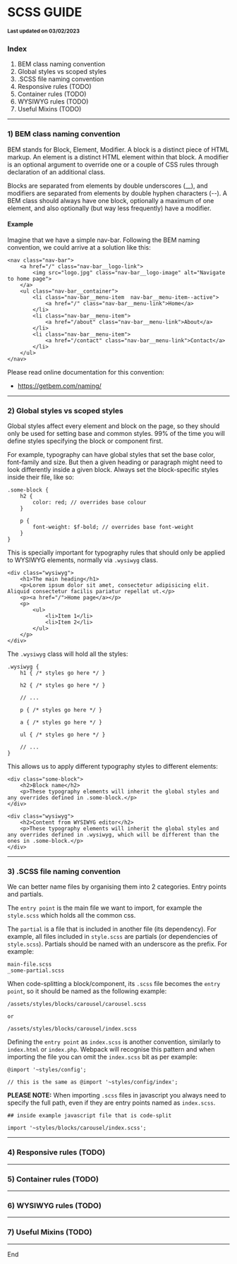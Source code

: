 SCSS GUIDE
==========

<small>**Last updated on 03/02/2023**</small>

### Index

1) BEM class naming convention
2) Global styles vs scoped styles
3) .SCSS file naming convention
4) Responsive rules (TODO)
5) Container rules (TODO)
6) WYSIWYG rules (TODO)
7) Useful Mixins (TODO)

<hr>

### 1) BEM class naming convention
BEM stands for Block, Element, Modifier. A block is a distinct piece of HTML markup. An element is a distinct HTML element within that block. A modifier is an optional argument to override one or a couple of CSS rules through declaration of an additional class.
  
Blocks are separated from elements by double underscores (__), and modifiers are separated from elements by double hyphen characters (--). A BEM class should always have one block, optionally a maximum of one element, and also optionally (but way less frequently) have a modifier.

#### Example
Imagine that we have a simple nav-bar. Following the BEM naming convention, we could arrive at a solution like this:

    <nav class="nav-bar">
        <a href="/" class="nav-bar__logo-link">
            <img src="logo.jpg" class="nav-bar__logo-image" alt="Navigate to home page">
        </a>
        <ul class="nav-bar__container">
            <li class="nav-bar__menu-item  nav-bar__menu-item--active">
                <a href="/" class="nav-bar__menu-link">Home</a>
            </li>
            <li class="nav-bar__menu-item">
                <a href="/about" class="nav-bar__menu-link">About</a>
            </li>
            <li class="nav-bar__menu-item">
                <a href="/contact" class="nav-bar__menu-link">Contact</a>
            </li>
        </ul>
    </nav>

Please read online documentation for this convention:
- https://getbem.com/naming/

<hr>

### 2) Global styles vs scoped styles
Global styles affect every element and block on the page, so they should only be used for setting base and common styles. 99% of the time you will define styles specifying the block or component first.

For example, typography can have global styles that set the base color, font-family and size. But then a given heading or paragraph might need to look differently inside a given block. Always set the block-specific styles inside their file, like so:

    .some-block {
        h2 {
            color: red; // overrides base colour
        }

        p {
            font-weight: $f-bold; // overrides base font-weight
        }
    }

This is specially important for typography rules that should only be applied to WYSIWYG elements, normally via `.wysiwyg` class.

    <div class="wysiwyg">
        <h1>The main heading</h1>
        <p>Lorem ipsum dolor sit amet, consectetur adipisicing elit. Aliquid consectetur facilis pariatur repellat ut.</p>
        <p><a href="/">Home page</a></p>
        <p>
            <ul>
                <li>Item 1</li>
                <li>Item 2</li>
            </ul>
        </p>
    </div>

The `.wysiwyg` class will hold all the styles:

    .wysiwyg {
        h1 { /* styles go here */ }
        
        h2 { /* styles go here */ }

        // ...
        
        p { /* styles go here */ }

        a { /* styles go here */ }

        ul { /* styles go here */ }

        // ...
    }

This allows us to apply different typography styles to different elements:

    <div class="some-block">
        <h2>Block name</h2>
        <p>These typography elements will inherit the global styles and any overrides defined in .some-block.</p>
    </div>

    <div class="wysiwyg">
        <h2>Content from WYSIWYG editor</h2>
        <p>These typography elements will inherit the global styles and any overrides defined in .wysiwyg, which will be different than the ones in .some-block.</p>
    </div>

<hr>

### 3) .SCSS file naming convention
We can better name files by organising them into 2 categories. Entry points and partials.

The `entry point` is the main file we want to import, for example the `style.scss` which holds all the common css.

The `partial` is a file that is included in another file (its dependency). For example, all files included in `style.scss` are partials (or dependencies of `style.scss`). Partials should be named with an underscore as the prefix. For example:

    main-file.scss
    _some-partial.scss

When code-splitting a block/component, its `.scss` file becomes the `entry point`, so it should be named as the following example:

    /assets/styles/blocks/carousel/carousel.scss

    or

    /assets/styles/blocks/carousel/index.scss

Defining the `entry point` as `index.scss` is another convention, similarly to `index.html` or `index.php`. Webpack will recognise this pattern and when importing the file you can omit the `index.scss` bit as per example:

    @import '~styles/config';

    // this is the same as @import '~styles/config/index';

**PLEASE NOTE:** When importing `.scss` files in javascript you always need to specify the full path, even if they are entry points named as `index.scss`.

    ## inside example javascript file that is code-split

    import '~styles/blocks/carousel/index.scss';

<hr>

### 4) Responsive rules (TODO)

<hr>

### 5) Container rules (TODO)

<hr>

### 6) WYSIWYG rules (TODO)

<hr>

### 7) Useful Mixins (TODO)

<hr>

End